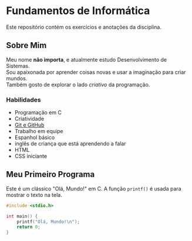 # Fundamentos de Informática 
Este repositório contém os exercícios e anotações da disciplina.

## Sobre Mim

Meu nome **não importa**, e atualmente estudo Desenvolvimento de Sistemas.  
Sou apaixonada por aprender coisas novas e usar a imaginação para criar mundos.  
Também gosto de explorar o lado *criativo* da programação.

### Habilidades

- Programação em C
- Criatividade
- [Git e GitHub](https://docs.github.com/pt)
- Trabalho em equipe
- Espanhol básico
- inglês de criança que está aprendendo a falar
- HTML
- CSS iniciante

## Meu Primeiro Programa

Este é um clássico "Olá, Mundo!" em C. A função `printf()` é usada para mostrar o texto na tela.

```c
#include <stdio.h>

int main() {
    printf("Olá, Mundo!\n");
    return 0;
}
